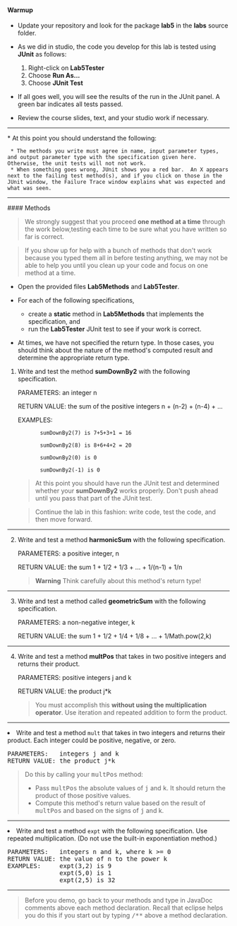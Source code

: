 #### Warmup

* Update your repository and look for the package **lab5** in the **labs**
source folder.
* As we did in studio, the code you develop for this lab is tested using **JUnit** as follows:

    1. Right-click on **Lab5Tester**
    2. Choose **Run As...**
    3. Choose **JUnit Test**

* If all goes well, you will see the results of the run in the JUnit panel. A green bar indicates all tests passed.
* Review the course slides, text, and your studio work if necessary.

<HR>
* At this point you should understand the following:

     * The methods you write must agree in name, input parameter types, and output parameter type with the specification given here.  Otherwise, the unit tests will not not work.
     * When something goes wrong, JUnit shows you a red bar.  An X appears next to the failing test method(s), and if you click on those in the JUnit window, the Failure Trace window explains what was expected and what was seen.

<HR>
#### Methods

  > We strongly suggest that you proceed **one method at a time** through the work below,testing each time to be sure what you have written so far is correct.

  >If you show up for help with a bunch of methods that don't work because you typed them all in before testing anything, we may not be able to help you until you clean up your code and focus on one method at a time.


  * Open the provided files **Lab5Methods** and **Lab5Tester**.
  * For each of the following specifications,

      * create a **static** method in **Lab5Methods** that implements the specification, and
      * run the **Lab5Tester** JUnit test to see if your work is correct.

  * At times, we have not specified the return type.  In those cases, you should think about the nature of the method's computed result and determine the appropriate return type.



1. Write and test the method **sumDownBy2** with the following specification.

    PARAMETERS:   an integer n

    RETURN VALUE: the sum of the positive integers n + (n-2) + (n-4) + ...

    EXAMPLES:     

              sumDownBy2(7) is 7+5+3+1 = 16

              sumDownBy2(8) is 8+6+4+2 = 20

              sumDownBy2(0) is 0

              sumDownBy2(-1) is 0

    >At this point you should have run the JUnit test and determined whether your
**sumDownBy2** works properly.  Don't push ahead until you pass that part of
the JUnit test.

    >Continue the lab in this fashion:  write code, test the code, and then
move forward.

  <HR>

2. Write and test a method **harmonicSum** with the following specification.

    PARAMETERS:   a positive integer, n

    RETURN VALUE: the sum 1 + 1/2 + 1/3 + ... + 1/(n-1) + 1/n


    >**Warning** Think carefully about this method's return type!

  <HR>

3. Write and test a method called **geometricSum** with the following specification.

    PARAMETERS:   a non-negative integer, k

    RETURN VALUE: the sum 1 + 1/2 + 1/4 + 1/8 + ... + 1/Math.pow(2,k)

  <HR>

4. Write and test a method **multPos** that takes in two positive integers and returns their product.

    PARAMETERS:   positive integers j and k

    RETURN VALUE: the product j*k

    >You must accomplish this
**without using the multiplication operator**. Use iteration and repeated addition
to form the product.

  <HR>
<P><LI>Write and test a method <code>mult</code>
that takes in two integers and returns their product.
Each integer could be positive, negative, or zero.
<PRE>
PARAMETERS:   integers j and k
RETURN VALUE: the product j*k
</PRE>
<BLOCKQUOTE>
Do this by calling your <KBD>multPos</KBD> method:
<UL>
<LI> Pass <KBD>multPos</KBD> the absolute values of <KBD>j</KBD> and <KBD>k</KBD>.  It should
return the product of those positive values.
<LI> Compute this method's return value based on the result of <KBD>multPos</KBD> and based
on the signs
of <KBD>j</KBD> and </KBD>k</KBD>.
</UL>
</BLOCKQUOTE>

<HR>
<P><LI>Write and test a method <code>expt</code>
with the following specification.  Use repeated multiplication.
(Do not use the built-in exponentiation method.)
<PRE>
PARAMETERS:   integers n and k, where k >= 0
RETURN VALUE: the value of n to the power k
EXAMPLES:     expt(3,2) is 9
              expt(5,0) is 1
              expt(2,5) is 32
</PRE>

</OL>

<HR>
<BLOCKQUOTE>
Before you demo, go back to your methods and type in JavaDoc comments above each
method declaration.   Recall that eclipse helps you do this if you start out by
typing <KBD>/**</KBD> above a method declaration.
</BLOCKQUOTE>
